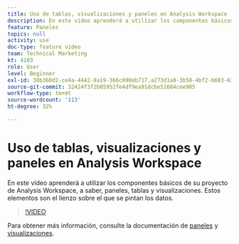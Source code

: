 ```yaml
---
title: Uso de tablas, visualizaciones y paneles en Analysis Workspace
description: En este vídeo aprenderá a utilizar los componentes básicos de su proyecto de Analysis Workspace, a saber, paneles, tablas y visualizaciones. Estos elementos son el lienzo sobre el que se pintan los datos.
feature: Paneles
topics: null
activity: use
doc-type: feature video
team: Technical Marketing
kt: 4103
role: User
level: Beginner
exl-id: 38b360d2-ce4a-4442-8a19-366c090eb717,a273d1a8-3b58-4bf2-b683-638d26a1cc4e,a273d1a8-3b58-4bf2-b683-638d26a1cc4e,38b360d2-ce4a-4442-8a19-366c090eb717
source-git-commit: 32424f3f2b05952fe4df9ea91dcbe51684cee905
workflow-type: tm+mt
source-wordcount: '113'
ht-degree: 32%

---
```


# Uso de tablas, visualizaciones y paneles en Analysis Workspace

En este vídeo aprenderá a utilizar los componentes básicos de su proyecto de Analysis Workspace, a saber, paneles, tablas y visualizaciones. Estos elementos son el lienzo sobre el que se pintan los datos.

>[!VIDEO](https://video.tv.adobe.com/v/30369/?quality=12)

Para obtener más información, consulte la documentación de [paneles](https://docs.adobe.com/content/help/es-ES/analytics/analyze/analysis-workspace/panels/panels.html) y [visualizaciones](https://docs.adobe.com/content/help/es-ES/analytics/analyze/analysis-workspace/visualizations/freeform-analysis-visualizations.html).
